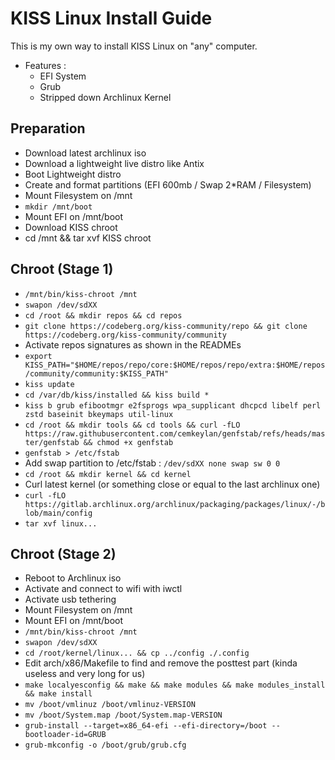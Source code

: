 # KISS Linux Install Guide

This is my own way to install KISS Linux on "any" computer.

- Features :
    - EFI System
    - Grub
    - Stripped down Archlinux Kernel

## Preparation

- Download latest archlinux iso
- Download a lightweight live distro like Antix
- Boot Lightweight distro
- Create and format partitions (EFI 600mb / Swap 2*RAM / Filesystem)
- Mount Filesystem on /mnt
- `mkdir /mnt/boot`
- Mount EFI on /mnt/boot
- Download KISS chroot
- cd /mnt && tar xvf KISS chroot

## Chroot (Stage 1) 

- `/mnt/bin/kiss-chroot /mnt`
- `swapon /dev/sdXX`
- `cd /root && mkdir repos && cd repos`
- `git clone https://codeberg.org/kiss-community/repo && git clone https://codeberg.org/kiss-community/community`
- Activate repos signatures as shown in the READMEs
- `export KISS_PATH="$HOME/repos/repo/core:$HOME/repos/repo/extra:$HOME/repos/community/community:$KISS_PATH"`
- `kiss update`
- `cd /var/db/kiss/installed && kiss build *`
- `kiss b grub efibootmgr e2fsprogs wpa_supplicant dhcpcd libelf perl zstd baseinit bkeymaps util-linux`
- `cd /root && mkdir tools && cd tools && curl -fLO https://raw.githubusercontent.com/cemkeylan/genfstab/refs/heads/master/genfstab && chmod +x genfstab`
- `genfstab > /etc/fstab`
- Add swap partition to /etc/fstab : `/dev/sdXX none swap sw 0 0`
- `cd /root && mkdir kernel && cd kernel`
- Curl latest kernel (or something close or equal to the last archlinux one)
- `curl -fLO https://gitlab.archlinux.org/archlinux/packaging/packages/linux/-/blob/main/config`
- `tar xvf linux...`

## Chroot (Stage 2)

- Reboot to Archlinux iso
- Activate and connect to wifi with iwctl
- Activate usb tethering
- Mount Filesystem on /mnt
- Mount EFI on /mnt/boot
- `/mnt/bin/kiss-chroot /mnt`
- `swapon /dev/sdXX`
- `cd /root/kernel/linux... && cp ../config ./.config`
- Edit arch/x86/Makefile to find and remove the posttest part (kinda useless and very long for us)
- `make localyesconfig && make && make modules && make modules_install && make install`
- `mv /boot/vmlinuz /boot/vmlinuz-VERSION`
- `mv /boot/System.map /boot/System.map-VERSION`
- `grub-install --target=x86_64-efi --efi-directory=/boot --bootloader-id=GRUB`
- `grub-mkconfig -o /boot/grub/grub.cfg`
